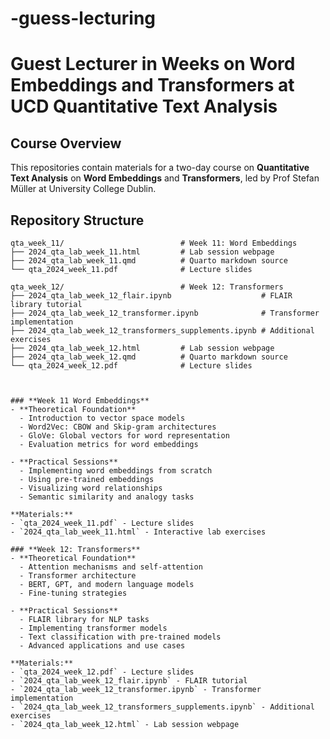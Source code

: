 # -guess-lecturing


# Guest Lecturer in Weeks on Word Embeddings and Transformers at UCD Quantitative Text Analysis

## Course Overview

This repositories contain materials for a two-day course on **Quantitative Text Analysis** on **Word Embeddings** and **Transformers**, led by Prof Stefan Müller at University College Dublin.



## Repository Structure

```
qta_week_11/                          # Week 11: Word Embeddings
├── 2024_qta_lab_week_11.html         # Lab session webpage
├── 2024_qta_lab_week_11.qmd          # Quarto markdown source
└── qta_2024_week_11.pdf              # Lecture slides

qta_week_12/                          # Week 12: Transformers
├── 2024_qta_lab_week_12_flair.ipynb                    # FLAIR library tutorial
├── 2024_qta_lab_week_12_transformer.ipynb              # Transformer implementation
├── 2024_qta_lab_week_12_transformers_supplements.ipynb # Additional exercises
├── 2024_qta_lab_week_12.html         # Lab session webpage
├── 2024_qta_lab_week_12.qmd          # Quarto markdown source
└── qta_2024_week_12.pdf              # Lecture slides



### **Week 11 Word Embeddings**
- **Theoretical Foundation**
  - Introduction to vector space models
  - Word2Vec: CBOW and Skip-gram architectures
  - GloVe: Global vectors for word representation
  - Evaluation metrics for word embeddings

- **Practical Sessions**
  - Implementing word embeddings from scratch
  - Using pre-trained embeddings
  - Visualizing word relationships
  - Semantic similarity and analogy tasks

**Materials:**
- `qta_2024_week_11.pdf` - Lecture slides
- `2024_qta_lab_week_11.html` - Interactive lab exercises

### **Week 12: Transformers**
- **Theoretical Foundation**
  - Attention mechanisms and self-attention
  - Transformer architecture
  - BERT, GPT, and modern language models
  - Fine-tuning strategies

- **Practical Sessions**
  - FLAIR library for NLP tasks
  - Implementing transformer models
  - Text classification with pre-trained models
  - Advanced applications and use cases

**Materials:**
- `qta_2024_week_12.pdf` - Lecture slides  
- `2024_qta_lab_week_12_flair.ipynb` - FLAIR tutorial
- `2024_qta_lab_week_12_transformer.ipynb` - Transformer implementation
- `2024_qta_lab_week_12_transformers_supplements.ipynb` - Additional exercises
- `2024_qta_lab_week_12.html` - Lab session webpage

